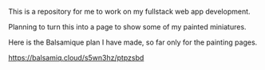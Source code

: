 This is a repository for me to work on my fullstack web app development.

Planning to turn this into a page to show some of my painted miniatures.

Here is the Balsamique plan I have made, so far only for the painting pages.

https://balsamiq.cloud/s5wn3hz/ptpzsbd

